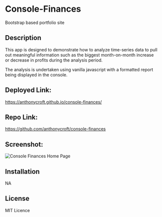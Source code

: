 # Console-Finances
Bootstrap based portfolio site

## Description

This app is designed to demonstrate how to analyze time-series data to pull out meaningful information such as the biggest month-on-month increase or decrease in profits during the analysis period. 

The analysis is undertaken using vanilla javascript with a formatted report being displayed in the console.

## Deployed Link:

https://anthonycroft.github.io/console-finances/

## Repo Link:

https://github.com/anthonycroft/console-finances

## Screenshot:

![Console Finances Home Page](https://github.com/anthonycroft/bootstrap-portfolio/blob/main/assets/images/console-finances-app.png)


## Installation

NA

## License

MIT Licence